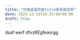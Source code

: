 ```yaml
---
title: "为啥这逼页面title老是英文呢"
date: 2023-11-15T16:15:08+08:00
draft: true
---
```


dsaf werf dfvzREgfeasrgg